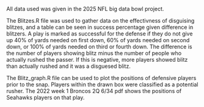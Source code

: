 All data used was given in the 2025 NFL big data bowl project.

The Blitzes.R file was used to gather data on the effectivness of disguising blitzes, and a table can be seen in success percentage given difference in blitzers. 
A play is marked as successful for the defense if they do not give up 40% of yards needed on first down, 60% of yards needed on second down, or 100% of yards needed on third or fourth down.
The difference is the number of players showing blitz minus the number of people who actually rushed the passer. If this is negative, more players showed blitz than actually rushed and it was a disguesed blitz. 

The Blitz_graph.R file can be used to plot the positions of defensive players prior to the snap. Players within the drawn box were classified as a potential rusher. The 2022 week 1 Broncos 2Q 6/34 pdf shows the positions of Seahawks players on that play.
